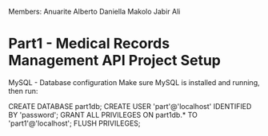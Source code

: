 Members:
Anuarite Alberto
Daniella Makolo 
Jabir Ali


# Part1 - Medical Records Management API Project Setup

MySQL - Database configuration 
Make sure MySQL is installed and running, then run:

CREATE DATABASE part1db;
CREATE USER 'part'@'localhost' IDENTIFIED BY 'password';
GRANT ALL PRIVILEGES ON part1db.* TO 'part1'@'localhost';
FLUSH PRIVILEGES;

